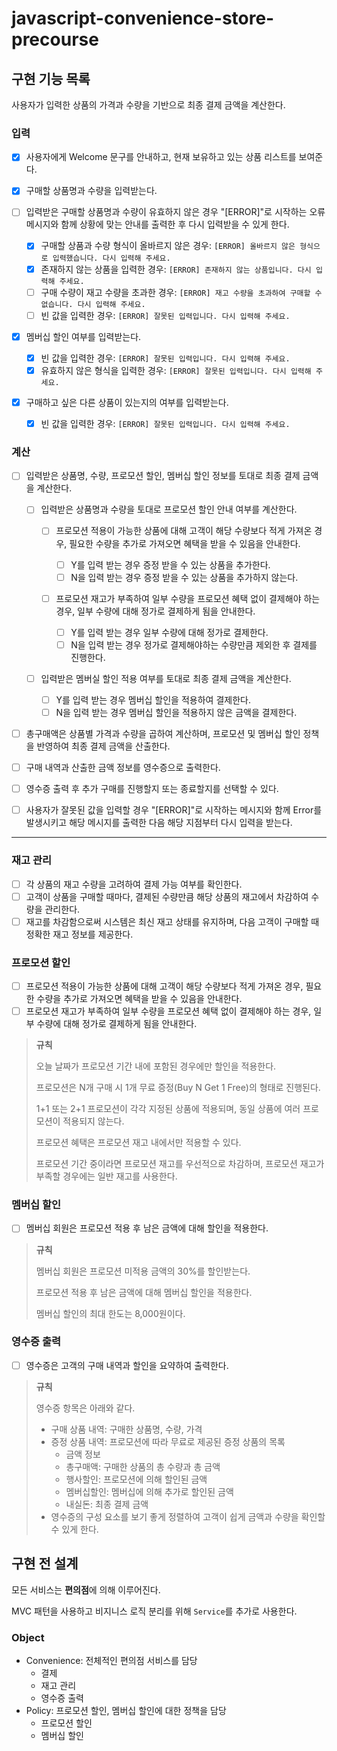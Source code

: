# javascript-convenience-store-precourse

## 구현 기능 목록

사용자가 입력한 상품의 가격과 수량을 기반으로 최종 결제 금액을 계산한다.

### 입력

- [x] 사용자에게 Welcome 문구를 안내하고, 현재 보유하고 있는 상품 리스트를 보여준다.
- [x] 구매할 상품명과 수량을 입력받는다.
- [ ] 입력받은 구매할 상품명과 수량이 유효하지 않은 경우 "[ERROR]"로 시작하는 오류 메시지와 함께 상황에 맞는 안내를 출력한 후 다시 입력받을 수 있게 한다.

  - [x] 구매할 상품과 수량 형식이 올바르지 않은 경우: `[ERROR] 올바르지 않은 형식으로 입력했습니다. 다시 입력해 주세요.`
  - [x] 존재하지 않는 상품을 입력한 경우: `[ERROR] 존재하지 않는 상품입니다. 다시 입력해 주세요.`
  - [ ] 구매 수량이 재고 수량을 초과한 경우: `[ERROR] 재고 수량을 초과하여 구매할 수 없습니다. 다시 입력해 주세요.`
  - [ ] 빈 값을 입력한 경우: `[ERROR] 잘못된 입력입니다. 다시 입력해 주세요.`

- [x] 멤버십 할인 여부를 입력받는다.

  - [x] 빈 값을 입력한 경우: `[ERROR] 잘못된 입력입니다. 다시 입력해 주세요.`
  - [x] 유효하지 않은 형식을 입력한 경우: `[ERROR] 잘못된 입력입니다. 다시 입력해 주세요.`

- [x] 구매하고 싶은 다른 상품이 있는지의 여부를 입력받는다.

  - [x] 빈 값을 입력한 경우: `[ERROR] 잘못된 입력입니다. 다시 입력해 주세요.`

### 계산

- [ ] 입력받은 상품명, 수량, 프로모션 할인, 멤버십 할인 정보를 토대로 최종 결제 금액을 계산한다.

  - [ ] 입력받은 상품명과 수량을 토대로 프로모션 할인 안내 여부를 계산한다.

    - [ ] 프로모션 적용이 가능한 상품에 대해 고객이 해당 수량보다 적게 가져온 경우, 필요한 수량을 추가로 가져오면 혜택을 받을 수 있음을 안내한다.

      - [ ] Y를 입력 받는 경우 증정 받을 수 있는 상품을 추가한다.
      - [ ] N을 입력 받는 경우 증정 받을 수 있는 상품을 추가하지 않는다.

    - [ ] 프로모션 재고가 부족하여 일부 수량을 프로모션 혜택 없이 결제해야 하는 경우, 일부 수량에 대해 정가로 결제하게 됨을 안내한다.

      - [ ] Y를 입력 받는 경우 일부 수량에 대해 정가로 결제한다.
      - [ ] N을 입력 받는 경우 정가로 결제해야하는 수량만큼 제외한 후 결제를 진행한다.

  - [ ] 입력받은 멤버실 할인 적용 여부를 토대로 최종 결제 금액을 계산한다.

    - [ ] Y를 입력 받는 경우 멤버십 할인을 적용하여 결제한다.
    - [ ] N을 입력 받는 경우 멤버십 할인을 적용하지 않은 금액을 결제한다.

- [ ] 총구매액은 상품별 가격과 수량을 곱하여 계산하며, 프로모션 및 멤버십 할인 정책을 반영하여 최종 결제 금액을 산출한다.
- [ ] 구매 내역과 산출한 금액 정보를 영수증으로 출력한다.
- [ ] 영수증 출력 후 추가 구매를 진행할지 또는 종료할지를 선택할 수 있다.
- [ ] 사용자가 잘못된 값을 입력할 경우 "[ERROR]"로 시작하는 메시지와 함께 Error를 발생시키고 해당 메시지를 출력한 다음 해당 지점부터 다시 입력을 받는다.

---

### 재고 관리

- [ ] 각 상품의 재고 수량을 고려하여 결제 가능 여부를 확인한다.
- [ ] 고객이 상품을 구매할 때마다, 결제된 수량만큼 해당 상품의 재고에서 차감하여 수량을 관리한다.
- [ ] 재고를 차감함으로써 시스템은 최신 재고 상태를 유지하며, 다음 고객이 구매할 때 정확한 재고 정보를 제공한다.

### 프로모션 할인

- [ ] 프로모션 적용이 가능한 상품에 대해 고객이 해당 수량보다 적게 가져온 경우, 필요한 수량을 추가로 가져오면 혜택을 받을 수 있음을 안내한다.
- [ ] 프로모션 재고가 부족하여 일부 수량을 프로모션 혜택 없이 결제해야 하는 경우, 일부 수량에 대해 정가로 결제하게 됨을 안내한다.

> **규칙**
>
> 오늘 날짜가 프로모션 기간 내에 포함된 경우에만 할인을 적용한다.
>
> 프로모션은 N개 구매 시 1개 무료 증정(Buy N Get 1 Free)의 형태로 진행된다.
>
> 1+1 또는 2+1 프로모션이 각각 지정된 상품에 적용되며, 동일 상품에 여러 프로모션이 적용되지 않는다.
>
> 프로모션 혜택은 프로모션 재고 내에서만 적용할 수 있다.
>
> 프로모션 기간 중이라면 프로모션 재고를 우선적으로 차감하며, 프로모션 재고가 부족할 경우에는 일반 재고를 사용한다.

### 멤버십 할인

- [ ] 멤버십 회원은 프로모션 적용 후 남은 금액에 대해 할인을 적용한다.

> **규칙**
>
> 멤버십 회원은 프로모션 미적용 금액의 30%를 할인받는다.
>
> 프로모션 적용 후 남은 금액에 대해 멤버십 할인을 적용한다.
>
> 멤버십 할인의 최대 한도는 8,000원이다.

### 영수증 출력

- [ ] 영수증은 고객의 구매 내역과 할인을 요약하여 출력한다.

> **규칙**
>
> 영수증 항목은 아래와 같다.
>
> - 구매 상품 내역: 구매한 상품명, 수량, 가격
> - 증정 상품 내역: 프로모션에 따라 무료로 제공된 증정 상품의 목록
>   - 금액 정보
>   - 총구매액: 구매한 상품의 총 수량과 총 금액
>   - 행사할인: 프로모션에 의해 할인된 금액
>   - 멤버십할인: 멤버십에 의해 추가로 할인된 금액
>   - 내실돈: 최종 결제 금액
> - 영수증의 구성 요소를 보기 좋게 정렬하여 고객이 쉽게 금액과 수량을 확인할 수 있게 한다.

## 구현 전 설계

모든 서비스는 **편의점**에 의해 이루어진다.

MVC 패턴을 사용하고 비지니스 로직 분리를 위해 `Service`를 추가로 사용한다.

### Object

- Convenience: 전체적인 편의점 서비스를 담당
  - 결제
  - 재고 관리
  - 영수증 출력
- Policy: 프로모션 할인, 멤버십 할인에 대한 정책을 담당
  - 프로모션 할인
  - 멤버십 할인
